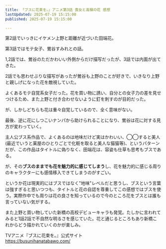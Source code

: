 ```yaml
---
title: 「ブスに花束を。」アニメ第3話 喪女と高嶺の花 感想
lastUpdated: 2025-07-19 15:15:00
published: 2025-07-19 15:15:00

---
```

第2話でいっきにイケメン上野と距離が近づいた田端花。

第3話ではモテ女子、鶯谷すみれとの話。

1,2話では、鶯谷のただかわいい外側からだけ描写だったが、3話では内面が出てきた。

2話でも思わせぶりな描写があったが鶯谷も上野のことが好きで、いきなり上野と親しげになった花を敵視していた。

よくあるモテ自覚系女子だった。花を買い物に誘い、自分との女子力の差を見せつけるため、また上野と付き合わせないように釘を刺すのが目的だった。

が、しかしどちらも花は重々自覚しているので、全く意味がない。

最後、逆に花にしつこいナンパから助けられることになり、鶯谷は花に対する見方が変わっていく。

主人公ブス系作品で、よくあるのは地味だけど実はかわいい、◯◯すると美人(最近でいうと薬屋のひとりごとで化粧を取ると美人な猫猫等)、というパターンだが、この作品はタイトルに偽りなく、田端花は、容姿も仕草も思考もブスである。

が、その**ブスのままでも花を魅力的に感じてしまう**し、花を魅力的に感じる周りのキャラクターにも感情移入できてしまうのがすごい。

というか花は現実的にはブスではなく"地味"レベルだと思うし、ブスという言葉は強すぎると思いつつも、タイトルと花の自認を尊重してこの感想ではブスを使う。実際作中でも周りは花の良さを知っているので今のところ花をブスとは誰も言っていない気がする。

また上野と買い物していた新橋の高校デビューキャラも発覚。たしかに言われてみると1話2話で不自然な明るさを感じていた。花と通じるところもあり新橋これからどう描かれていくのかが楽しみ。


TVアニメ『ブスに花束を。』公式サイト  
https://busunihanatabawo.com/
